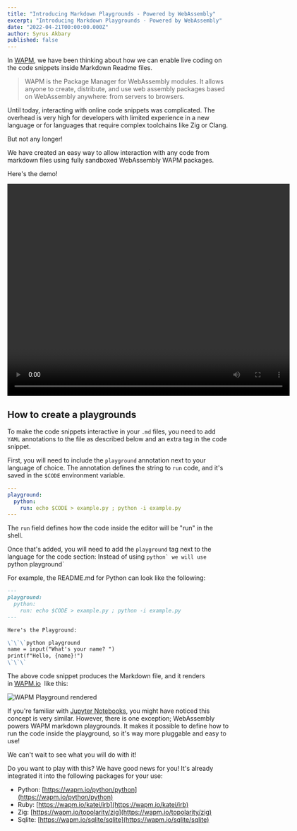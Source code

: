 ```yaml
---
title: "Introducing Markdown Playgrounds - Powered by WebAssembly"
excerpt: "Introducing Markdown Playgrounds - Powered by WebAssembly"
date: "2022-04-21T00:00:00.000Z"
author: Syrus Akbary
published: false
---
```


In [WAPM](https://wapm.io/), we have been thinking about how we can enable live coding on the code snippets inside Markdown Readme files.

> WAPM is the Package Manager for WebAssembly modules. It allows anyone to create, distribute, and use web assembly packages based on WebAssembly anywhere: from servers to browsers.

Until today, interacting with online code snippets was complicated. The overhead is very high for developers with limited experience in a new language or for languages that require complex toolchains like Zig or Clang.

But not any longer!

We have created an easy way to allow interaction with any code from markdown files using fully sandboxed WebAssembly WAPM packages.

Here's the demo!

<video width="640" height="480" controls>
  <source src="/images/blog/wapm-playground.mp4" type="video/mp4">
  <source src="/images/blog/wapm-playground.mov" type="video/quicktime">
</video>

## How to create a playgrounds

To make the code snippets interactive in your `.md` files, you need to add `YAML` annotations to the file as described below and an extra tag in the code snippet.

First, you will need to include the `playground` annotation next to your language of choice. The annotation defines the string to `run` code, and it's saved in the `$CODE` environment variable.

```yaml
---
playground:
  python:
    run: echo $CODE > example.py ; python -i example.py
---
```

The `run` field defines how the code inside the editor will be "run" in the shell.

Once that's added, you will need to add the `playground` tag next to the language for the code section: Instead of using ````python` we will use ````python playground` 

For example, the README.md for Python can look like the following:

```markdown
---
playground:
  python:
    run: echo $CODE > example.py ; python -i example.py
---

Here's the Playground:

\`\`\`python playground
name = input("What's your name? ")
print(f"Hello, {name}!")
\`\`\`
```

The above code snippet produces the Markdown file, and it renders in [WAPM.io](http://wapm.io/)
 like this:

![WAPM Playground rendered](/images/blog/wapm-playground-rendered.png)

If you're familiar with [Jupyter Notebooks](https://jupyter.org/), you might have noticed this concept is very similar. However, there is one exception; WebAssembly powers WAPM markdown playgrounds. It makes it possible to define how to run the code inside the playground, so it's way more pluggable and easy to use!

We can't wait to see what you will do with it!

Do you want to play with this? We have good news for you! It's already integrated it into the following packages for your use:

- Python: [https://wapm.io/python/python](https://wapm.io/python/python)
- Ruby: [https://wapm.io/katei/irb](https://wapm.io/katei/irb)
- Zig: [https://wapm.io/topolarity/zig](https://wapm.io/topolarity/zig)
- Sqlite: [https://wapm.io/sqlite/sqlite](https://wapm.io/sqlite/sqlite)
